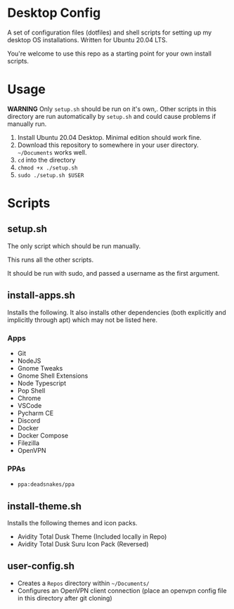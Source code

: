# Desktop Config
A set of configuration files (dotfiles) and shell scripts for setting up my desktop OS installations. Written for Ubuntu 20.04 LTS.

You're welcome to use this repo as a starting point for your own install scripts.

# Usage
__WARNING__ Only `setup.sh` should be run on it's own,. 
Other scripts in this directory are run automatically by `setup.sh` and could cause problems if manually run.

1. Install Ubuntu 20.04 Desktop. Minimal edition should work fine.
2. Download this repository to somewhere in your user directory. `~/Documents` works well.
3. `cd` into the directory
4. `chmod +x ./setup.sh`
5. `sudo ./setup.sh $USER`

# Scripts
## setup.sh
The only script which should be run manually. 

This runs all the other scripts.

It should be run with sudo, and passed a username as the first argument.

## install-apps.sh
Installs the following. It also installs other dependencies (both explicitly and implicitly through apt)
which may not be listed here.
### Apps
- Git
- NodeJS
- Gnome Tweaks
- Gnome Shell Extensions
- Node Typescript
- Pop Shell
- Chrome
- VSCode
- Pycharm CE
- Discord
- Docker
- Docker Compose
- Filezilla
- OpenVPN
### PPAs
- `ppa:deadsnakes/ppa`


## install-theme.sh
Installs the following themes and icon packs.
- Avidity Total Dusk Theme (Included locally in Repo)
- Avidity Total Dusk Suru Icon Pack (Reversed)

## user-config.sh
- Creates a `Repos` directory within `~/Documents/`
- Configures an OpenVPN client connection (place an openvpn config file in this directory after git cloning)